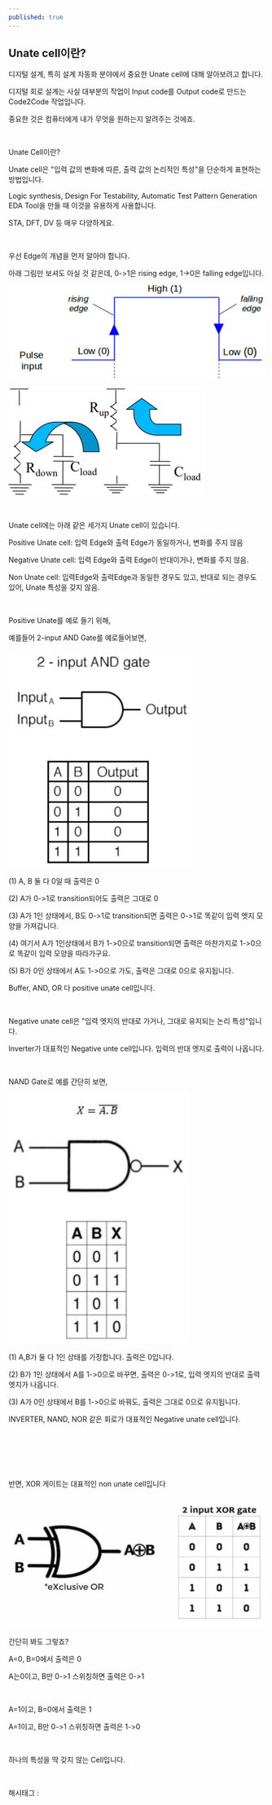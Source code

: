 ```yaml
---
published: true
---
```

## Unate cell이란?

디지털 설계, 특히 설계 자동화 분야에서 중요한 Unate cell에 대해 알아보려고 합니다.

디지털 회로 설계는 사실 대부분의 작업이 Input code를 Output code로 만드는 Code2Code 작업입니다.

중요한 것은 컴퓨터에게 내가 무엇을 원하는지 알려주는 것에죠.

​

Unate Cell이란?

Unate cell은 "입력 값의 변화에 따른, 출력 값의 논리적인 특성"을 단순하게 표현하는 방법입니다.

Logic synthesis, Design For Testability, Automatic Test Pattern Generation EDA Tool을 만들 때 이것을 유용하게 사용합니다.

STA, DFT, DV 등 매우 다양하게요.

​

우선 Edge의 개념을 먼저 알아야 합니다.

아래 그림만 보셔도 아실 것 같은데, 0->1은 rising edge, 1->0은 falling edge입니다.

![0](/assets/img/223529720992/0.png)

![1](/assets/img/223529720992/1.png)

​

Unate cell에는 아래 같은 세가지 Unate cell이 있습니다.

Positive Unate cell: 입력 Edge와 출력 Edge가 동일하거나, 변화를 주지 않음

Negative Unate cell: 입력 Edge와 출력 Edge이 반대이거나, 변화를 주지 않음.

Non Unate cell: 입력Edge와 출력Edge과 동일한 경우도 있고, 반대로 되는 경우도 있어, Unate 특성을 갖지 않음.

​

Positive Unate를 예로 들기 위해,

예를들어 2-input AND Gate를 예로들어보면, 

![2](/assets/img/223529720992/2.png)

(1) A, B 둘 다 0일 때 출력은 0

(2) A가 0->1로 transition되어도 출력은 그대로 0

(3) A가 1인 상태에서, B도 0->1로 transition되면 출력은 0->1로 똑같이 입력 엣지 모양을 가져갑니다.

(4) 여기서 A가 1인상태에서 B가 1->0으로 transition되면 출력은 마찬가지로 1->0으로 똑같이 입력 모양을 따라가구요.

(5) B가 0인 상태에서 A도 1->0으로  가도, 출력은 그대로 0으로 유지됩니다.

Buffer, AND, OR 다 positive unate cell입니다.

​

Negative unate cell은 "입력 엣지의 반대로 가거나, 그대로 유지되는 논리 특성"입니다.

Inverter가 대표적인 Negative unte cell입니다. 입력의 반대 엣지로 출력이 나옵니다.

​

NAND Gate로 예를 간단히 보면,

![3](/assets/img/223529720992/3.png)

(1) A,B가 둘 다 1인 상태를 가정합니다. 출력은 0입니다.

(2) B가 1인 상태에서 A를 1->0으로 바꾸면, 출력은 0->1로, 입력 엣지의 반대로 출력 엣지가 나옵니다.

(3) A가 0인 상태에서 B를 1->0으로 바꿔도, 출력은 그대로 0으로 유지됩니다.

INVERTER, NAND, NOR 같은 회로가 대표적인 Negative unate cell입니다.

​

​

​

반면, XOR 게이트는 대표적인 non unate cell입니다

![4](/assets/img/223529720992/4.png)

간단히 봐도 그렇죠?

A=0, B=0에서 출력은 0

A는0이고, B만 0->1 스위칭하면 출력은 0->1

​

A=1이고, B=0에서 출력은 1

A=1이고, B만 0->1 스위칭하면 출력은 1->0

​

하나의 특성을 딱 갖지 않는 Cell입니다.

​

 해시태그 : 